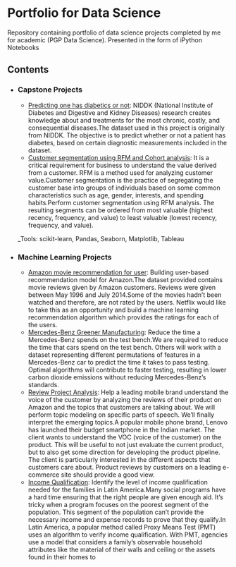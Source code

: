 # Portfolio for Data Science
Repository containing portfolio of data science projects completed by me for academic (PGP Data Science). Presented in the form of iPython Notebooks

## Contents

- ### Capstone Projects

	- [Predicting one has diabetics or not](https://github.com/sayarsamanta/Data-Science-Projects/blob/main/Healthcare%20Diabetics/healthcare_pgp_sayar_samanta.ipynb): NIDDK (National Institute of Diabetes and Digestive and Kidney Diseases) research creates knowledge about and treatments for the most chronic, costly, and consequential diseases.The dataset used in this project is originally from NIDDK. The objective is to predict whether or not a patient has diabetes, based on certain diagnostic measurements included in the dataset.
	- [Customer segmentation using RFM and Cohort analysis](https://github.com/sayarsamanta/Data-Science-Projects/blob/main/Retail%20Analysys/retail_sayar_pgp_capstone.ipynb): It is a critical requirement for business to understand the value derived from a customer. RFM is a method used for analyzing customer value.Customer segmentation is the practice of segregating the customer base into groups of individuals based on some common characteristics such as age, gender, interests, and spending habits.Perform customer segmentation using RFM analysis. The resulting segments can be ordered from most valuable (highest recency, frequency, and value) to least valuable (lowest recency, frequency, and value).

	_Tools: scikit-learn, Pandas, Seaborn, Matplotlib, Tableau

- ### Machine Learning Projects
	- [Amazon movie recommendation for user](https://github.com/sayarsamanta/Data-Science-Projects/blob/main/Amazon%20Recommendation/RecommendationExample.ipynb): Building user-based recommendation model for Amazon.The dataset provided contains movie reviews given by Amazon customers. Reviews were given between May 1996 and July 2014.Some of the movies hadn’t been watched and therefore, are not rated by the users. Netflix would like to take this as an opportunity and build a machine learning recommendation algorithm which provides the ratings for each of the users.
 	- [Mercedes-Benz Greener Manufacturing](https://github.com/sayarsamanta/Data-Science-Projects/blob/main/Mercedes%20Benz/Mercedes-Benz%20Greener%20Manufacturing%20Sayar%20Samanta.ipynb): Reduce the time a Mercedes-Benz spends on the test bench.We are required to reduce the time that cars spend on the test bench. Others will work with a dataset representing different permutations of features in a Mercedes-Benz car to predict the time it takes to pass testing. Optimal algorithms will contribute to faster testing, resulting in lower carbon dioxide emissions without reducing Mercedes-Benz’s standards.
 	- [Review Project Analysis](https://github.com/sayarsamanta/Data-Science-Projects/blob/main/Review%20Project%20Analysis/K8ReviewLDA_Sayar_Samanta.ipynb):
Help a leading mobile brand understand the voice of the customer by analyzing the reviews of their product on Amazon and the topics that customers are talking about. We will perform topic modeling on specific parts of speech. We’ll finally interpret the emerging topics.A popular mobile phone brand, Lenovo has launched their budget smartphone in the Indian market. The client wants to understand the VOC (voice of the customer) on the product. This will be useful to not just evaluate the current product, but to also get some direction for developing the product pipeline. The client is particularly interested in the different aspects that customers care about. Product reviews by customers on a leading e-commerce site should provide a good view.
	- [Income Qualification](https://github.com/sayarsamanta/Data-Science-Projects/blob/main/Income%20Qualification/Income_Qualification_Sayar_Samanta_2.ipynb):
Identify the level of income qualification needed for the families in Latin America.Many social programs have a hard time ensuring that the right people are given enough aid. It’s tricky when a program focuses on the poorest segment of the population. This segment of the population can’t provide the necessary income and expense records to prove that they qualify.In Latin America, a popular method called Proxy Means Test (PMT) uses an algorithm to verify income qualification. With PMT, agencies use a model that considers a family’s observable household attributes like the material of their walls and ceiling or the assets found in their homes to

